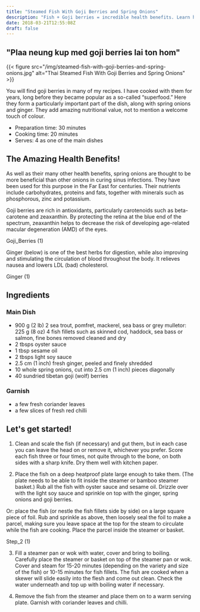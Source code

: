 ```yaml
---
title: "Steamed Fish With Goji Berries and Spring Onions"
description: "Fish + Goji berries = incredible health benefits. Learn how to make my superfood-version of this popular Thai dish."
date: 2018-03-21T12:55:08Z
draft: false
---
```


## "Plaa neung kup med goji berries lai ton hom"

{{< figure src="/img/steamed-fish-with-goji-berries-and-spring-onions.jpg" alt="Thai Steamed Fish With Goji Berries and Spring Onions" >}}

You will find goji berries in many of my recipes. I have cooked with them for years, long before they became popular as a so-called “superfood.” Here they form a particularly important part of the dish, along with spring onions and ginger. They add amazing nutritional value, not to mention a welcome touch of colour.

- Preparation time: 30 minutes
- Cooking time: 20 minutes
- Serves: 4 as one of the main dishes

## The Amazing Health Benefits!

As well as their many other health benefits, spring onions are thought to be more beneficial than other onions in curing sinus infections. They have been used for this purpose in the Far East for centuries. Their nutrients include carbohydrates, proteins and fats, together with minerals such as phosphorous, zinc and potassium.

Goji berries are rich in antioxidants, particularly carotenoids such as beta-carotene and zeaxanthin. By protecting the retina at the blue end of the spectrum, zeaxanthin helps to decrease the risk of developing age-related macular degeneration (AMD) of the eyes.

Goji_Berries (1)

Ginger (below) is one of the best herbs for digestion, while also improving and stimulating the circulation of blood throughout the body. It relieves nausea and lowers LDL (bad) cholesterol.

Ginger (1)

## Ingredients

### Main Dish

- 900 g (2 lb) 2 sea trout, pomfret, mackerel, sea bass or grey mulletor: 225 g (8 oz) 4 fish fillets such as skinned cod, haddock, sea bass or salmon, fine bones removed cleaned and dry
- 2 tbsps oyster sauce
- 1 tbsp sesame oil
- 2 tbsps light soy sauce
- 2.5 cm (1 inch) fresh ginger, peeled and finely shredded
- 10 whole spring onions, cut into 2.5 cm (1 inch) pieces diagonally
- 40 sundried tibetan goji (wolf) berries

### Garnish

- a few fresh coriander leaves
- a few slices of fresh red chilli

## Let's get started!

1. Clean and scale the fish (if necessary) and gut them, but in each case you can leave the head on or remove it, whichever you prefer. Score each fish three or four times, not quite through to the bone, on both sides with a sharp knife. Dry them well with kitchen paper.

2. Place the fish on a deep heatproof plate large enough to take them. (The plate needs to be able to fit inside the steamer or bamboo steamer basket.) Rub all the fish with oyster sauce and sesame oil. Drizzle over with the light soy sauce and sprinkle on top with the ginger, spring onions and goji berries.

  Or: place the fish (or nestle the fish fillets side by side) on a large square piece of foil. Rub and sprinkle as above, then loosely seal the foil to make a parcel, making sure you leave space at the top for the steam to circulate while the fish are cooking. Place the parcel inside the steamer or basket.

Step_2 (1)

3. Fill a steamer pan or wok with water, cover and bring to boiling. Carefully place the steamer or basket on top of the steamer pan or wok. Cover and steam for 15-20 minutes (depending on the variety and size of the fish) or 10-15 minutes for fish fillets. The fish are cooked when a skewer will slide easily into the flesh and come out clean. Check the water underneath and top up with boiling water if necessary.

4. Remove the fish from the steamer and place them on to a warm serving plate. Garnish with coriander leaves and chilli.
